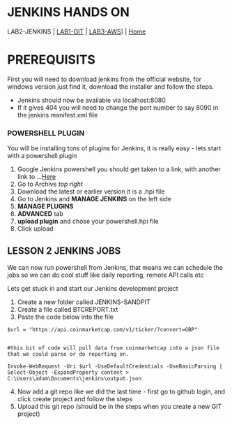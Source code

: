 # JENKINS HANDS ON 

LAB2-JENKINS |
[LAB1-GIT](../LAB1-GIT/README.md) |
[LAB3-AWS](../LAB3-AWS/README.md)] |
[Home](../README.md) 


# PREREQUISITS

First you will need to download jenkins from the official website, for windows version just find it, download the installer and follow the steps. 
* Jenkins should now be available via localhost:8080
* If it gives 404 you will need to change the port number to say 8090 in the jenkins manifest.xml file 

### POWERSHELL PLUGIN

You will be installing tons of plugins for Jenkins, it is really easy - lets start with a powershell plugin 

1. Google Jenkins powershell you should get taken to a link, with another link to ...[Here](https://plugins.jenkins.io/powershell)
2. Go to Archive *top right*
3. Download the latest or earlier version it is a .hpi file 
4. Go to Jenkins and __MANAGE JENKINS__ on the left side
5. __MANAGE PLUGINS__
6. __ADVANCED__ tab
7. __upload plugin__ and chose your powershell.hpi file
8. Click upload 


## LESSON 2 JENKINS JOBS

We can now run powershell from Jenkins, that means we can schedule the jobs so we can do cool stuff like daily reporting, remote API calls etc

Lets get stuck in and start our Jenkins development project

1. Create a new folder called JENKINS-SANDPIT
2. Create a file called BTCREPORT.txt
3. Paste the code below into the file 
```
$url = "https://api.coinmarketcap.com/v1/ticker/?convert=GBP"


#this bit of code will pull data from coinmarketcap into a json file that we could parse or do reporting on.

Invoke-WebRequest -Uri $url -UseDefaultCredentials -UseBasicParsing | Select-Object -ExpandProperty content > C:\Users\adam\Documents\jenkins\output.json
```

4. Now add a git repo like we did the last time - first go to github login, and click create project and follow the steps 
5. Upload this git repo (should be in the steps when you create a new GIT project)

